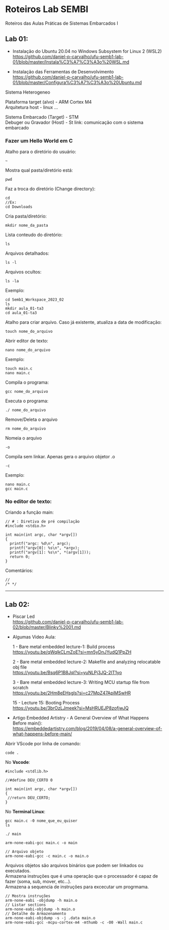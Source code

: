 # Roteiros Lab SEMBI
Roteiros das Aulas Práticas de Sistemas Embarcados I

## Lab 01:
* Instalação do Ubuntu 20.04 no Windows Subsystem for Linux 2 (WSL2)\
https://github.com/daniel-p-carvalho/ufu-semb1-lab-01/blob/master/Instala%C3%A7%C3%A3o%20WSL.md

* Instalação das Ferramentas de Desenvolvimento\
https://github.com/daniel-p-carvalho/ufu-semb1-lab-01/blob/master/Configura%C3%A7%C3%A3o%20Ubuntu.md

Sistema Heterogeneo

Plataforma target (alvo) - ARM Cortex M4 \
Arquitetura host - linux ...

Sistema Embarcado (Target) - STM \
Debuger ou Gravador (Host) - St link: comunicação com o sistema embarcado

### Fazer um Hello World em C
Atalho para o diretório do usuário: 

    ~
Mostra qual pasta/diretório está:

    pwd
Faz a troca do diretório (Change directory):

    cd
    //Ex:
    cd Downloads
Cria pasta/diretório:

    mkdir nome_da_pasta
Lista conteudo do diretório:

    ls
Arquivos detalhados:

    ls -l
Arquivos ocultos:

    ls -la
    
Exemplo:

    cd Semb1_Workspace_2023_02
    ls
    mkdir aula_01-ta3
    cd aula_01-ta3
Atalho para criar arquivo. Caso já existente, atualiza a data de modificação:

    touch nome_do_arquivo
Abrir editor de texto:

    nano nome_do_arquivo
Exemplo:

    touch main.c
    nano main.c
Compila o programa:

    gcc nome_do_arquivo
Executa o programa:

    ./ nome_do_arquivo
Remove/Deleta o arquivo

    rm nome_do_arquivo
Nomeia o arquivo

    -o
Compila sem linkar. Apenas gera o arquivo objetor .o

    -c
Exemplo:

    nano main.c
    gcc main.c

    
### No editor de texto:
Criando a função main:

    // # : Diretiva de pré compilação
    #include <stdio.h>
    
    int main(int argc, char *argv[])
    {
      printf("argc: %d\n", argc);
      printf("argv[0]: %s\n", *argv);
      printf("argv[1]: %s\n", *(argv[1]));
      return 0;
    }
Comentários:

    //
    /* */

----

## Lab 02:
* Piscar Led \
https://github.com/daniel-p-carvalho/ufu-semb1-lab-02/blob/master/Blinky%2001.md

* Algumas Video Aula:

  1 - Bare metal embedded lecture-1: Build process \
https://youtu.be/qWqlkCLmZoE?si=mn5yDnJYudQ1PpZH
 
  2 - Bare metal embedded lecture-2: Makefile and analyzing relocatable obj file \
https://youtu.be/Bsq6P1B8JqI?si=yuNLPj3JQ-2IT1yo
 
  3 - Bare metal embedded lecture-3: Writing MCU startup file from scratch \
https://youtu.be/2Hm8eEHsgls?si=c27MpZ47ApiMSwHR
 
  15 - Lecture 15: Booting Process \
https://youtu.be/3brOzLJmeek?si=MsHRUEJP8zofjwJQ

* Artigo Embedded Artistry - A General Overview of What Happens Before main(): \
https://embeddedartistry.com/blog/2019/04/08/a-general-overview-of-what-happens-before-main/

Abrir VScode por linha de comando:

    code .
No **Vscode**:

    #include <stdlib.h>

    //#define DEU_CERTO 0

    int main(int argc, char *argv[])
    {
     //return DEU_CERTO;
    }

No **Terminal Linux**:

    gcc main.c -0 nome_que_eu_quiser
    ls

    ./ main

    arm-none-eabi-gcc main.c -o main

    // Arquivo objeto
    arm-none-eabi-gcc -c main.c -o main.o
Arquivos objetos são arquivos binários que podem ser linkados ou executados. \
Armazena instruções que é uma operação que o processador é capaz de fazer (soma, sub, mover, etc...). \
Armazena a sequencia de instruções para excecutar um progrmama.

    // Mostra instruções
    arm-none-eabi -objdump -h main.o
    // Listar sections
    arm-none-eabi-objdump -h main.o
    // Detalhe do Armazenamento
    arm-none-eabi-objdump -s -j .data main.o
    arm-none-eabi-gcc -mcpu-cortex-m4 -mthumb -c -O0 -Wall main.c
    
